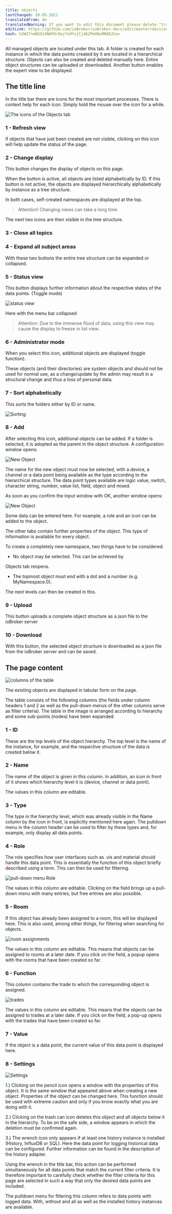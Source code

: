 ```yaml
---
title: objects
lastChanged: 10.05.2021
translatedFrom: de
translatedWarning: If you want to edit this document please delete "translatedFrom" field, elsewise this document will be translated automatically again
editLink: https://github.com/ioBroker/ioBroker.docs/edit/master/docs/en/admin/objects.md
hash: h2W27+wNG9J4NAF0r8ajYsHYxjCj462PmXNxMN8AJCo=
---
```

All managed objects are located under this tab. A folder is created for each instance in which the data points created by it are located in a hierarchical structure. Objects can also be created and deleted manually here. Entire object structures can be uploaded or downloaded. Another button enables the expert view to be displayed.

## The title line
In the title bar there are icons for the most important processes. There is context help for each icon. Simply hold the mouse over the icon for a while.

![The icons of the Objects tab](../../de/admin/media/ADMIN_Objekte_numbers.png)

### 1 - Refresh view
If objects that have just been created are not visible, clicking on this icon will help update the status of the page.

### 2 - Change display
This button changes the display of objects on this page.

When the button is active, all objects are listed alphabetically by ID. If this button is not active, the objects are displayed hierarchically alphabetically by instance as a tree structure.

In both cases, self-created namespaces are displayed at the top.

>Attention! Changing views can take a long time

The next two icons are then visible in the tree structure.

### 3 - Close all topics
### 4 - Expand all subject areas
With these two buttons the entire tree structure can be expanded or collapsed.

### 5 - Status view
This button displays further information about the respective states of the data points. (Toggle mode)

![status view](../../de/admin/media/ADMIN_Objekte_status_tree.png)

Here with the menu bar collapsed

> Attention: Due to the immense flood of data, using this view may cause the display to freeze in list view.

### 6 - Administrator mode
When you select this icon, additional objects are displayed (toggle function).

These objects (and their directories) are system objects and should not be used for normal use, as a change/update by the admin may result in a structural change and thus a loss of personal data.

### 7 - Sort alphabetically
This sorts the folders either by ID or name.

![Sorting](../../de/admin/media/ADMIN_Objekte_Sortieren.gif)

### 8 - Add
After selecting this icon, additional objects can be added.
If a folder is selected, it is adopted as the parent in the object structure. A configuration window opens:

![New Object](../../de/admin/media/ADMIN_Objekte_new_01.png)

The name for the new object must now be selected, with a device, a channel or a data point being available as the type according to the hierarchical structure. The data point types available are logic value, switch, character string, number, value list, field, object and mixed.

As soon as you confirm the input window with OK, another window opens:

![New Object](../../de/admin/media/ADMIN_Objekte_new_02.png)

Some data can be entered here. For example, a role and an icon can be added to the object.

The other tabs contain further properties of the object. This type of information is available for every object.

To create a completely new namespace, two things have to be considered:

* No object may be selected. This can be achieved by

Objects tab reopens.

* The topmost object must end with a dot and a number (e.g. MyNamespace.0).

The next levels can then be created in this.

### 9 - Upload
This button uploads a complete object structure as a json file to the ioBroker server

### 10 - Download
With this button, the selected object structure is downloaded as a json file from the ioBroker server and can be saved.

## The page content
![columns of the table](../../de/admin/media/ADMIN_Objekte_numbers02.png)

The existing objects are displayed in tabular form on the page.

The table consists of the following columns (the fields under column headers 1 and 2 as well as the pull-down menus of the other columns serve as filter criteria). The table in the image is arranged according to hierarchy and some sub-points (nodes) have been expanded:

### 1 - ID
These are the top levels of the object hierarchy. The top level is the name of the instance, for example, and the respective structure of the data is created below it.

### 2 - Name
The name of the object is given in this column. In addition, an icon in front of it shows which hierarchy level it is (device, channel or data point).

The values in this column are editable.

### 3 - Type
The type in the hierarchy level, which was already visible in the Name column by the icon in front, is explicitly mentioned here again. The pulldown menu in the column header can be used to filter by these types and, for example, only display all data points.

### 4 - Role
The role specifies how user interfaces such as .vis and material should handle this data point. This is essentially the function of this object briefly described using a term. This can then be used for filtering.

![pull-down menu Role](../../de/admin/media/ADMIN_Objekte_role.png)

The values in this column are editable. Clicking on the field brings up a pull-down menu with many entries, but free entries are also possible.

### 5 - Room
If this object has already been assigned to a room, this will be displayed here.
This is also used, among other things, for filtering when searching for objects.

![room assignments](../../de/admin/media/ADMIN_Objekte_rooms.png)

The values in this column are editable. This means that objects can be assigned to rooms at a later date. If you click on the field, a popup opens with the rooms that have been created so far.

### 6 - Function
This column contains the trade to which the corresponding object is assigned.

![trades](../../de/admin/media/ADMIN_Objekte_functions.png)

The values in this column are editable. This means that the objects can be assigned to trades at a later date. If you click on the field, a pop-up opens with the trades that have been created so far.

### 7 - Value
If the object is a data point, the current value of this data point is displayed here.

### 8 - Settings
![Settings](../../de/admin/media/ADMIN_Objekte_numbers03.png)

1.) Clicking on the pencil icon opens a window with the properties of this object. It is the same window that appeared above when creating a new object. Properties of the object can be changed here. This function should be used with extreme caution and only if you know exactly what you are doing with it.

2.) Clicking on the trash can icon deletes this object and all objects below it in the hierarchy. To be on the safe side, a window appears in which the deletion must be confirmed again.

3.) The wrench icon only appears if at least one history instance is installed (History, InfluxDB or SQL). Here the data point for logging historical data can be configured.
Further information can be found in the description of the history adapter.

Using the wrench in the title bar, this action can be performed simultaneously for all data points that match the current filter criteria. It is therefore important to carefully check whether the filter criteria for this page are selected in such a way that only the desired data points are included.

The pulldown menu for filtering this column refers to data points with logged data. With, without and all as well as the installed history instances are available.